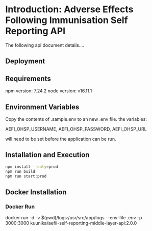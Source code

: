 # Introduction: Adverse Effects Following Immunisation Self Reporting API

The following api document details....

## Deployment

## Requirements

npm version: 7.24.2
node version: v16.11.1

## Environment Variables

Copy the contents of .sample.env to an new .env file. the variables:

AEFI_OHSP_USERNAME,
AEFI_OHSP_PASSWORD,
AEFI_OHSP_URL

will need to be set before the application can be run.

## Installation and Execution

```bash
npm install --only=prod
npm run build
npm run start:prod
```

## Docker Installation

### Docker Run

docker run -d -v $(pwd)/logs:/usr/src/app/logs --env-file .env -p 3000:3000 kuunika/aefii-self-reporting-middle-layer-api:2.0.0

